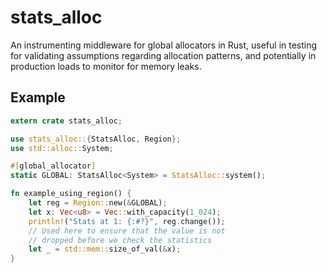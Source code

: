 # stats_alloc

An instrumenting middleware for global allocators in Rust, useful in testing
for validating assumptions regarding allocation patterns, and potentially in
production loads to monitor for memory leaks.

## Example

```rust
extern crate stats_alloc;

use stats_alloc::{StatsAlloc, Region};
use std::alloc::System;

#[global_allocator]
static GLOBAL: StatsAlloc<System> = StatsAlloc::system();

fn example_using_region() {
    let reg = Region::new(&GLOBAL);
    let x: Vec<u8> = Vec::with_capacity(1_024);
    println!("Stats at 1: {:#?}", reg.change());
    // Used here to ensure that the value is not
    // dropped before we check the statistics
    let _ = std::mem::size_of_val(&x);
}
```
